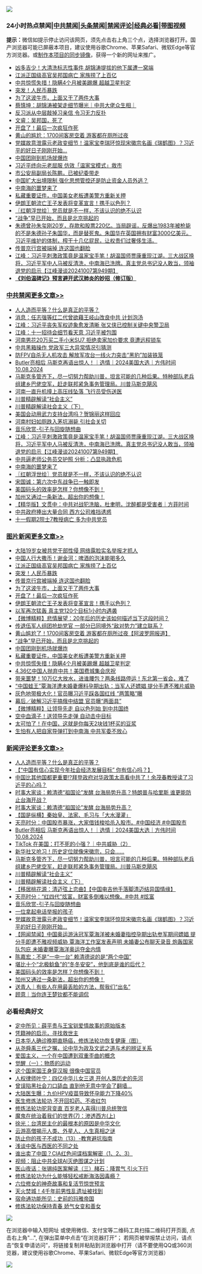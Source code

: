 ![](https://raw.githubusercontent.com/jsvpn/jsproxy/dev/64photo/fqnews-qr.jpg)

<div id="tt">
<h3>24小时热点禁闻|<a href="#%E4%B8%AD%E5%85%B1%E7%A6%81%E9%97%BB%E6%9B%B4%E5%A4%9A%E6%96%87%E7%AB%A0">中共禁闻</a>|<a href="#%E5%9B%BE%E7%89%87%E6%96%B0%E9%97%BB%E6%9B%B4%E5%A4%9A%E6%96%87%E7%AB%A0">头条禁闻</a>|<a href="#%E6%96%B0%E9%97%BB%E8%AF%84%E8%AE%BA%E6%9B%B4%E5%A4%9A%E6%96%87%E7%AB%A0">禁闻评论|<a href="#%E5%BF%85%E7%9C%8B%E7%BB%8F%E5%85%B8%E5%A5%BD%E6%96%87">经典必看</a>|<a href="https://696153.xyz/3" target="_blank">带图视频</a></h3>
<div><b>提示：</b>微信如提示停止访问该网页，须先点击右上角三个点，选择浏览器打开。国产浏览器可能已屏蔽本项目，建议使用谷歌Chrome、苹果Safari、微软Edge等官方浏览器。或<a href="%E5%88%B6%E4%BD%9Cgit%E7%A6%81%E9%97%BB%E9%95%9C%E5%83%8F.md">制作本项目的同步镜像</a>，获得一个新的网址来推广。</div>
<ul>

<li><a href="/cbnews/20241008/2098808.md">凶多吉少！大清洗标志性事件 胡锦涛提拔的他下属遭一窝端</a></li>
<li><a href="/topimagenews/20241008/2099048.md">江派正国级高官吴邦国病亡 家族捞了上百亿</a></li>
<li><a href="/topimagenews/20241008/2098824.md">中共惊慌失措！隐瞒4个月被美踢爆 超越卫星判定</a></li>
<li><a href="/topimagenews/20241008/2099044.md">突发！人民币暴跌</a></li>
<li><a href="/topimagenews/20241008/2098932.md">为了这波牛市，上面又干了两件大事</a></li>
<li><a href="/sohnews/20241008/2098991.md">蔡慎坤：胡锦涛被架走细节曝光｜中共大佬众生相｜</a></li>
<li><a href="/ccpdope/20241008/2098804.md">反习派从中层敲掉习亲信 令习无力反扑</a></li>
<li><a href="/sohnews/20241008/2099086.md">文睿：吴邦国，死了</a></li>
<li><a href="/topimagenews/20241008/2098931.md">开盘了！最后一次疯狂作死</a></li>
<li><a href="/cnnews/20241008/2098864.md">黄山的尴尬：1700间客房空着 游客都在厕所过夜</a></li>
<li><a href="/comments/20241008/2098942.md">党媒故意泄露元老政变细节！温家宝李瑞环惊现宋徽宗名画《瑞鹤图》？习近平的好日子刚刚开始…</a></li>
<li><a href="/topimagenews/20241008/2098880.md">中国团刚到机场就爆炸</a></li>
<li><a href="/headline/20241008/2099088.md">习近平终向元老屈服 仿效「温家宝模式」救市</a></li>
<li><a href="/baitai/20241008/2099008.md">市公安局副局长陈鹏，已被纪委带走</a></li>
<li><a href="/headline/20241008/2098781.md">中国扩大出境限制 强化思想管控还是防止资金人员外逃？</a></li>
<li><a href="/cbnews/20241008/2098939.md">中南海的噩梦来了</a></li>
<li><a href="/topimagenews/20241008/2098847.md">私藏重要证件，中国美女老板遭美警方重新关押</a></li>
<li><a href="/topimagenews/20241008/2098886.md">伊朗王朝流亡王子发表将变革宣言！携手以色列？</a></li>
<li><a href="/cbnews/20241008/2098912.md">〖红朝浮世绘〗党员就是不一样，不该认识的绝不认识</a></li>
<li><a href="/topimagenews/20241008/2098881.md">“战争”早已开始，而且是北京挑起的</a></li>
<li><a href="/sohnews/20241008/2098911.md">朱德曾孙朱玺刚20岁，存款和股票220亿。当局辟谣，反爆出1983年被枪毙的不是朱德孙子朱国华，而是替死鬼。朱国华在英国拥有财富3000亿美元。习近平维护的体制，榨干十几亿屁民，让权贵们过奢侈生活。</a></li>
<li><a href="/topimagenews/20241008/2099043.md">传普京行宫被端掉 连这国也翻脸</a></li>
<li><a href="/cbnews/20241008/2098955.md">江峰：习近平刺激政策竟是温家宝手笔！胡温国师贾康重现江湖，三大战区换将，习近平军中人马被反清洗，中南海已洗牌。真主党总书记没人敢当，领袖退党的启示【江峰漫谈20241007第949期】</a></li>
<li><b><a href="/comments/20200207/1272816.md" target="_blank">《刘伯温碑记》预言避开武汉肺炎的妙招（修订版）</a></b></li>
</ul>
</div>

<div class="catlist">
<h3><a href="/cbnews/" target="_blank">中共禁闻</a><span><a href="/cbnews/" target="_blank" rel="nofollow">更多文章>></a></span></h3>
<ul>
<li><a href="/comments/20241009/2099228.md" target="_blank">人人造而平等？什么是真正的平等？</a></li>
<li><a href="/cbnews/20241009/2099218.md" target="_blank">消息：任志强等红二代曾欲藉王岐山改良中共 计划泡汤</a></li>
<li><a href="/cbnews/20241009/2099216.md" target="_blank">江峰：习近平丧失军权迹象愈发清晰 张又侠已控制关键中央警卫局</a></li>
<li><a href="/cbnews/20241009/2099215.md" target="_blank">江峰：十一招待会细节看天意 习近平被包围</a></li>
<li><a href="/cbnews/20241008/2099174.md" target="_blank">河南男花20万买二手小米SU7 拒绝卖家加价要求 竟遭远程锁车</a></li>
<li><a href="/cbnews/20241008/2099135.md" target="_blank">中共黑箱操作 党政军三大异常情况引猜测</a></li>
<li><a href="/cbnews/20241008/2099134.md" target="_blank">防FPV自杀无人机攻击 解放军攻台一线火力突击“黑豹”加装铁笼</a></li>
<li><a href="/comments/20241008/2099122.md" target="_blank">Butler亮相后 马斯克再语出惊人！｜选情｜2024美国大选｜方伟时间 10.08.2024</a></li>
<li><a href="/comments/20241008/2099051.md" target="_blank">马斯克多管齐下，尽一切努力帮助川普，坦言可能的几种后果。特种部队老兵组建乡巴佬空军，赶走联邦紧急事务管理局。川普马斯克飓风</a></li>
<li><a href="/cbnews/20241008/2099049.md" target="_blank">河南一直升机撞上高压线坠落 飞行员受伤送医</a></li>
<li><a href="/comments/20241008/2099038.md" target="_blank">川普精辟解读“社会主义”</a></li>
<li><a href="/comments/20241008/2099037.md" target="_blank">川普精辟解读社会主义（下）</a></li>
<li><a href="/cbnews/20241008/2098982.md" target="_blank">美国会动用武力支持台湾吗？贺锦丽这样回应</a></li>
<li><a href="/cbnews/20241008/2098981.md" target="_blank">河南村妇如厕跌入茅坑溺毙 引社会关切</a></li>
<li><a href="/comments/20241008/2098978.md" target="_blank">音乐欣赏-引子与回旋随想曲</a></li>
<li><a href="/cbnews/20241008/2098955.md" target="_blank">江峰：习近平刺激政策竟是温家宝手笔！胡温国师贾康重现江湖，三大战区换将，习近平军中人马被反清洗，中南海已洗牌。真主党总书记没人敢当，领袖退党的启示【江峰漫谈20241007第949期】</a></li>
<li><a href="/cbnews/20241008/2098944.md" target="_blank">中共逼老师公务员交护照 分析：凸显执政危机</a></li>
<li><a href="/cbnews/20241008/2098939.md" target="_blank">中南海的噩梦来了</a></li>
<li><a href="/cbnews/20241008/2098912.md" target="_blank">〖红朝浮世绘〗党员就是不一样，不该认识的绝不认识</a></li>
<li><a href="/cbnews/20241008/2098887.md" target="_blank">宋国诚：第六次中东战争已一触即发</a></li>
<li><a href="/comments/20241008/2098871.md" target="_blank">美国码头的效率是怎样？你想像不到！</a></li>
<li><a href="/comments/20241008/2098870.md" target="_blank">加州又通过一条新法，超出你的想像！</a></li>
<li><a href="/comments/20241008/2098854.md" target="_blank">【精华版】文贯中：中共对战犯洗脑，杜聿明，沈醉都是受害者｜方菲时间</a></li>
<li><a href="/cbnews/20241008/2098852.md" target="_blank">中共政府捧出大量合同 西方公司难挡诱惑</a></li>
<li><a href="/cbnews/20241008/2098850.md" target="_blank">十一假期2院士7教授病亡 多为中共党员</a></li>

</ul>
</div>
<div class="catlist">
<h3><a href="/topimagenews/" target="_blank">图片新闻</a><span><a href="/topimagenews/" target="_blank" rel="nofollow">更多文章>></a></span></h3>
<ul>
<li><a href="/topimagenews/20241008/2099173.md" target="_blank">大陆19岁女被共党干部性侵 网络露脸实名举报才抓人</a></li>
<li><a href="/topimagenews/20241008/2099132.md" target="_blank">中国人行大撒币！谢金河：啤酒的泡沫能喝多久</a></li>
<li><a href="/topimagenews/20241008/2099048.md" target="_blank">江派正国级高官吴邦国病亡 家族捞了上百亿</a></li>
<li><a href="/topimagenews/20241008/2099044.md" target="_blank">突发！人民币暴跌</a></li>
<li><a href="/topimagenews/20241008/2099043.md" target="_blank">传普京行宫被端掉 连这国也翻脸</a></li>
<li><a href="/topimagenews/20241008/2098932.md" target="_blank">为了这波牛市，上面又干了两件大事</a></li>
<li><a href="/topimagenews/20241008/2098931.md" target="_blank">开盘了！最后一次疯狂作死</a></li>
<li><a href="/topimagenews/20241008/2098886.md" target="_blank">伊朗王朝流亡王子发表将变革宣言！携手以色列？</a></li>
<li><a href="/topimagenews/20241008/2098885.md" target="_blank">以军再次猛轰 真主党120个目标1小时内遇袭</a></li>
<li><a href="/topimagenews/20241008/2098884.md" target="_blank">【微博精粹】悲情展望：20年后的历史该如何描述当下这段时间？</a></li>
<li><a href="/topimagenews/20241008/2098883.md" target="_blank">传退伍军人组团抢劫党官 一部分已同境外“敌对势力”建立联系？</a></li>
<li><a href="/topimagenews/20241008/2098882.md" target="_blank">黄山尴尬了！1700间客房空着 游客都在厕所过夜【阿波罗网报道】</a></li>
<li><a href="/topimagenews/20241008/2098881.md" target="_blank">“战争”早已开始，而且是北京挑起的</a></li>
<li><a href="/topimagenews/20241008/2098880.md" target="_blank">中国团刚到机场就爆炸</a></li>
<li><a href="/topimagenews/20241008/2098847.md" target="_blank">私藏重要证件，中国美女老板遭美警方重新关押</a></li>
<li><a href="/topimagenews/20241008/2098824.md" target="_blank">中共惊慌失措！隐瞒4个月被美踢爆 超越卫星判定</a></li>
<li><a href="/topimagenews/20241008/2098823.md" target="_blank">4.36亿中国人抛弃中共！美国费城集会庆祝</a></li>
<li><a href="/topimagenews/20241008/2098801.md" target="_blank">带来噩梦！10万亿大放水，进谁腰包？两条线路停运！东北第一省会，难了</a></li>
<li><a href="/topimagenews/20241008/2098771.md" target="_blank">“中国蛙王”覃海洋遭未婚妻爆料孕期出轨：当军人还嫖娼 提分手遭不雅片威胁</a></li>
<li><a href="/topimagenews/20241007/2098719.md" target="_blank">灰色地带极大化！官员曝习近平踩各国红线 “两策略”曝</a></li>
<li><a href="/topimagenews/20241007/2098718.md" target="_blank">幕后／破解习近平搞俄中结盟 官员曝“两面具”</a></li>
<li><a href="/topimagenews/20241007/2098513.md" target="_blank">【微博精粹】让领导先走 自以色列始 到中共国终</a></li>
<li><a href="/topimagenews/20241007/2098497.md" target="_blank">空中血滴子！送领导先走弹 自动击中目标</a></li>
<li><a href="/topimagenews/20241007/2098496.md" target="_blank">太可怕了！在中国，这就是你每天2块钱1杯买的豆浆</a></li>
<li><a href="/topimagenews/20241007/2098478.md" target="_blank">生怕有人把自家导弹打到中南海 中共军委不放心</a></li>

</ul>
</div>
<div class="catlist">
<h3><a href="/comments/" target="_blank">新闻评论</a><span><a href="/comments/" target="_blank" rel="nofollow">更多文章>></a></span></h3>
<ul>
<li><a href="/comments/20241009/2099228.md" target="_blank">人人造而平等？什么是真正的平等？</a></li>
<li><a href="/comments/20241009/2099214.md" target="_blank">【“中国有信心实现今年社会经济发展目标” 你有信心吗？】</a></li>
<li><a href="/comments/20241009/2099194.md" target="_blank">中国比其他国都更重要⁉️拜登政府对华政策太高看中共了！余茂春教授读了习近平的心吗？</a></li>
<li><a href="/comments/20241008/2099186.md" target="_blank">时事大家谈：赖清德“祖国论”发酵 台海局势升高？特朗普与哈里斯 谁更能防止台海开战？</a></li>
<li><a href="/comments/20241008/2099150.md" target="_blank">时事大家谈：赖清德“祖国论”发酵 台海局势升高？</a></li>
<li><a href="/comments/20241008/2099145.md" target="_blank">【国是纵横】秦始皇、法家、毛习与「大水漫灌」</a></li>
<li><a href="/comments/20241008/2099131.md" target="_blank">天亮时分：中国股市暴涨，大家借钱梭哈杀入股市。#中国经济 #中国股市</a></li>
<li><a href="/comments/20241008/2099122.md" target="_blank">Butler亮相后 马斯克再语出惊人！｜选情｜2024美国大选｜方伟时间 10.08.2024</a></li>
<li><a href="/comments/20241008/2099114.md" target="_blank">TikTok 在美国：打不死的小强？｜中共威胁（2）</a></li>
<li><a href="/comments/20241008/2099076.md" target="_blank">新华社又呛习！历史定位就像宋徽宗，只会&#8230;&#8230;</a></li>
<li><a href="/comments/20241008/2099051.md" target="_blank">马斯克多管齐下，尽一切努力帮助川普，坦言可能的几种后果。特种部队老兵组建乡巴佬空军，赶走联邦紧急事务管理局。川普马斯克飓风</a></li>
<li><a href="/comments/20241008/2099038.md" target="_blank">川普精辟解读“社会主义”</a></li>
<li><a href="/comments/20241008/2099037.md" target="_blank">川普精辟解读社会主义（下）</a></li>
<li><a href="/comments/20241008/2099031.md" target="_blank">【移居桃花源：清迈弦上恋曲】【中国电吉他手落脚清迈结异国情缘】</a></li>
<li><a href="/comments/20241008/2099010.md" target="_blank">天亮时分：“红四代”炫富，财富多倒难以想像。#中共 #炫富</a></li>
<li><a href="/comments/20241008/2098978.md" target="_blank">音乐欣赏-引子与回旋随想曲</a></li>
<li><a href="/comments/20241008/2098956.md" target="_blank">一位拿起电话举报的孩子</a></li>
<li><a href="/comments/20241008/2098942.md" target="_blank">党媒故意泄露元老政变细节！温家宝李瑞环惊现宋徽宗名画《瑞鹤图》？习近平的好日子刚刚开始…</a></li>
<li><a href="/comments/20241008/2098918.md" target="_blank">【网闻禁闻】中国奥运游泳冠军覃海洋被未婚妻指控孕期出轨参军期间嫖娼 提分手即遭不雅视频威胁 覃海洋工作室发表声明 未婚妻公布聊天录音 炮轰国家队包庇 未婚妻曝覃海洋奥运夺金内情</a></li>
<li><a href="/comments/20241008/2098895.md" target="_blank">陈嘉宏：不是“一中一台” 赖清德说的是“两个中国”</a></li>
<li><a href="/comments/20241008/2098894.md" target="_blank">堪比十个“北极鲶鱼”的“冬冬安安”，他到底是谁的后代？</a></li>
<li><a href="/comments/20241008/2098871.md" target="_blank">美国码头的效率是怎样？你想像不到！</a></li>
<li><a href="/comments/20241008/2098870.md" target="_blank">加州又通过一条新法，超出你的想像！</a></li>
<li><a href="/comments/20241008/2098862.md" target="_blank">送青人｜有些人在用最丢脸的方法，帮我们“出名”</a></li>
<li><a href="/comments/20241008/2098861.md" target="_blank">顾意｜当你连王楚钦都不能调侃</a></li>

</ul>
</div>

<div class="catlist">
<h3>必看经典好文</h3>
<ul>
<li><a href="/comments/20200616/1345658.md" target="_blank">定中所见：薛平贵与王宝钏爱情故事的原始版本</a></li>
<li><a href="/tculture/xiulian/20150708/421752.md" target="_blank">凭籍神的启示，寻找救世主</a></li>
<li><a href="/comments/20231212/1972297.md" target="_blank">日本华人确诊晚期直肠癌，修炼法轮功恢复健康（图）</a></li>
<li><a href="/tculture/20180501/935934.md" target="_blank">从尧舜禹三代之嘱，论中华为政及文武之道与术的辨证关系</a></li>
<li><a href="/comments/20210802/1598599.md" target="_blank">爱国主义，一个在中国遭到双重歪曲的概念</a></li>
<li><a href="/comments/20200810/1377609.md" target="_blank">觉醒（一）：物质的运动</a></li>
<li><a href="/bannedvideo/20220606/1742248.md" target="_blank">这个国家国王身穿汉服 很像中国官员</a></li>
<li><a href="/bannedvideo/20220806/1768296.md" target="_blank">人权律师叶宁：四亿中华儿女三退 开创人类历史的先河</a></li>
<li><a href="/topimagenews/20200928/1404412.md" target="_blank">曾误陷黑社会刀口舔血 直到他无意中学会了翻墙&#8230;</a></li>
<li><a href="/comments/20231220/1976789.md" target="_blank">大陆医生曝：九价HPV疫苗导致怀孕能力下降40%</a></li>
<li><a href="/cbnews/20211114/1652055.md" target="_blank">医生修炼法轮功 不开回扣药、不收红包</a></li>
<li><a href="/comments/20210720/1502969.md" target="_blank">修炼法轮功驼背变直 百岁老人喜得川普总统贺信</a></li>
<li><a href="/topimagenews/20180527/948369.md" target="_blank">魔鬼在统治着我们的世界(7)：渗透西方(上)</a></li>
<li><a href="/cbnews/20220205/1688152.md" target="_blank">徐光：台湾民主化的最根本的原因是中华文化</a></li>
<li><a href="/comments/20200919/82684.md" target="_blank">云游高僧揭示人类、外星人、人生真相之谜</a></li>
<li><a href="/comments/20230930/1940691.md" target="_blank">防止你的孩子不成功（13）-教育避坑指南</a></li>
<li><a href="/comments/20210819/1609103.md" target="_blank">浅谈中医与西医的不同之处</a></li>
<li><a href="/comments/20230715/1908335.md" target="_blank">谁出卖了中国？CIA红色间谍档案解密（1、2、3）</a></li>
<li><a href="/comments/20201221/1451945.md" target="_blank">视频：阻止中共全球AI灭绝图谋之计划</a></li>
<li><a href="/comments/20231223/1978148.md" target="_blank">医山夜话：张锡纯医案解读（三）赭石：降胃气 引火下行</a></li>
<li><a href="/cbnews/20220601/1740227.md" target="_blank">修炼法轮功为什么能够轻松戒断海洛因毒瘾？</a></li>
<li><a href="/tculture/20130420/118886.md" target="_blank">六位修女的神奇故事和复活节惊世预言</a></li>
<li><a href="/ccpdope/20181219/1049286.md" target="_blank">天火焚城！4千年前男性乱遗址被找到</a></li>
<li><a href="/cbnews/20180711/970353.md" target="_blank">宿命通功能所见：史前的玛雅帝国</a></li>
<li><a href="/cbnews/20210720/1590052.md" target="_blank">修炼法轮功保持青春 娇气女变和善女</a></li>

</ul>
</div>

![](https://raw.githubusercontent.com/jsvpn/jsproxy/dev/64photo/fqnews-qr.jpg)

在浏览器中输入短网址 或使用微信、支付宝等二维码工具扫描二维码打开页面, 点击右上角"...", 在弹出菜单中点击“在浏览器打开”； 若网页被举报禁止访问，请点击“恢复申请访问”，将链接复制并粘贴到浏览器中打开（请不要使用QQ或360浏览器，建议使用谷歌Chrome、苹果Safari、微软Edge等官方浏览器）

![](https://raw.githubusercontent.com/jsvpn/jsproxy/dev/64photo/wx.jpg)